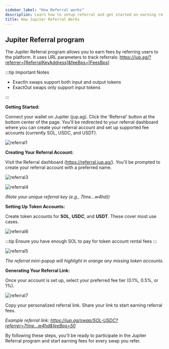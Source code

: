 ```yaml
---
sidebar_label: "How Referral works"
description: Learn how to setup referral and get started on earning referral fees from Jupiter swap.
title: How Jupiter Referral Works
---
```


## Jupiter Referral program

The Jupiter Referral program allows you to earn fees by referring users to the platform. It uses URL parameters to track referrals:
https://jup.ag/?referrer=[ReferralKeyAddress]&feeBps=[FeesBps]

:::tip Important Notes

- ExactIn swaps support both input and output tokens
- ExactOut swaps only support input tokens

:::

**Getting Started:**

Connect your wallet on Jupiter (jup.ag).
Click the 'Referral' button at the bottom center of the page.
You'll be redirected to your referral dashboard where you can create your referral account and set up supported fee accounts (currently SOL, USDC, and USDT).

![referral1](referral1.jpg)

**Creating Your Referral Account:**

Visit the Referral dashboard (https://referral.jup.ag/).
You'll be prompted to create your referral account with a preferred name.

![referral3](referral3.jpg)

![referral4](referral4.jpg)

_(Note your unique referral key (e.g., 7tme...w4hd))_

**Setting Up Token Accounts:**

Create token accounts for **SOL**, **USDC**, and **USDT**. These cover most use cases.

![referral6](referral6.jpg)

:::tip
Ensure you have enough SOL to pay for token account rental fees
:::

![referral5](referral5.jpg)

_The referral mini-popup will highlight in orange any missing token accounts._

**Generating Your Referral Link:**

Once your account is set up, select your preferred fee tier (0.1%, 0.5%, or 1%).

![referral7](referral7.jpg)

Copy your personalized referral link. Share your link to start earning referral fees.

_Example referral link: https://jup.ag/swap/SOL-USDC?referrer=7tme...w4hd&feeBps=50_

By following these steps, you'll be ready to participate in the Jupiter Referral program and start earning fees for every swap you refer.
